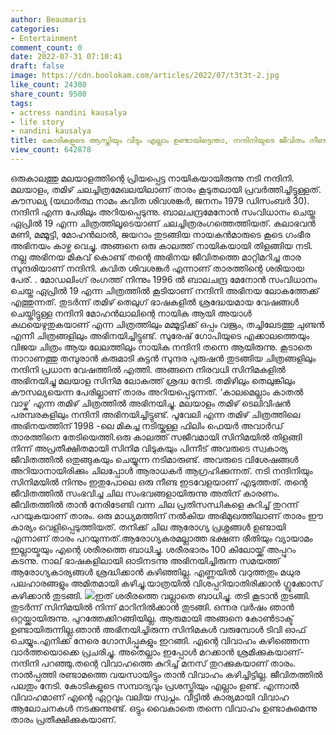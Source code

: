 ```yaml
---
author: Beaumaris
categories:
- Entertainment
comment_count: 0
date: 2022-07-31 07:10:41
draft: false
image: https://cdn.boolokam.com/articles/2022/07/t3t3t-2.jpg
like_count: 24380
share_count: 9500
tags:
- actress nandini kausalya
- life story
- nandini kausalya
title: കോടികളുടെ ആസ്തിയും വീടും എല്ലാം ഉണ്ടായിട്ടെന്താ, നന്ദിനിയുടെ ജീവിതം നീണ്ടകഥയാണ്
view_count: 642878
---
```


ഒരുകാലത്തു മലയാളത്തിന്റെ പ്രിയപ്പെട്ട നായികയായിരുന്നു നടി നന്ദിനി. മലയാളം, തമിഴ് ചലച്ചിത്രമേഖലയിലാണ് താരം കൂടുതലായി പ്രവർത്തിച്ചിട്ടുള്ളത്. കൗസല്യ (യഥാർത്ഥ നാമം കവിത ശിവശങ്കർ, ജനനം 1979 ഡിസംബർ 30). നന്ദിനി എന്ന പേരിലും അറിയപ്പെടുന്നു. ബാലചന്ദ്രമേനോൻ സംവിധാനം ചെയ്ത ഏപ്രിൽ 19 എന്ന ചിത്രത്തിലൂടെയാണ് ചലച്ചിത്രരംഗത്തെത്തിയത്. കലാഭവൻ മണി, മമ്മൂട്ടി, മോഹൻലാൽ, ജയറാം തുടങ്ങിയ നായകൻമാരുടെ കൂടെ ഗംഭീര അഭിനയം കാഴ്ച വെച്ചു. അങ്ങനെ ഒരു കാലത്ത് നായികയായി തിളങ്ങിയ നടി. നല്ല അഭിനയ മികവ് കൊണ്ട് തന്റെ അഭിനയ ജീവിതത്തെ മാറ്റിമറിച്ച താര സുന്ദരിയാണ് നന്ദിനി. കവിത ശിവശങ്കർ എന്നാണ് താരത്തിന്റെ ശരിയായ പേര്. . മോഡലിംഗ് രംഗത്ത് നിന്നും 1996 ല്‍ ബാലചന്ദ്ര മേനോന്‍ സംവിധാനം ചെയ്ത ഏപ്രില്‍ 19 എന്ന ചിത്രത്തില്‍ കൂടിയാണ് നന്ദിനി അഭിനയ ലോകത്തേക്ക് എത്തുന്നത്. തുടര്‍ന്ന് തമിഴ് തെലുഗ് ഭാഷകളില്‍ ശ്രദ്ധേയമായ വേഷങ്ങള്‍ ചെയ്തിട്ടുള്ള നന്ദിനി മോഹന്‍ലാലിന്റെ നായിക ആയി അയാള്‍ കഥയെഴുതുകയാണ് എന്ന ചിത്രത്തിലും മമ്മൂട്ടിക്ക് ഒപ്പം വജ്രം, തച്ചിലേടത്തു ചുണ്ടൻ എന്നീ ചിത്രങ്ങളിലും അഭിനയിച്ചിട്ടുണ്ട്. സുരേഷ് ഗോപിയുടെ എക്കാലത്തെയും വിജയ ചിത്രം ആയ ലേലത്തിലും നായിക നന്ദിനി തന്നെ ആയിരുന്നു. കൂടാതെ നാറാണത്തു തമ്പുരാന്‍ കരുമാടി കുട്ടന്‍ സുന്ദര പുരുഷന്‍ തുടങ്ങിയ ചിത്രങ്ങളിലും നന്ദിനി പ്രധാന വേഷത്തില്‍ എത്തി. അങ്ങനെ നിരവധി സിനിമകളില്‍ അഭിനയിച്ചു മലയാള സിനിമ ലോകത്ത് ശ്രദ്ധ നേടി. തമിഴിലും തെലുങ്കിലും കൗസല്യയെന്ന പേരില്ലാണ് താരം അറിയപ്പെടുന്നത്. ‘കാലമെല്ലാം കാതൽ വാഴ്ക’ എന്ന തമിഴ് ചിത്രത്തിൽ അഭിനയിച്ചു. മലയാളം തമിഴ് ടെലിവിഷൻ പരമ്പരകളിലും നന്ദിനി അഭിനയിച്ചിട്ടുണ്ട്. പൂവേലി എന്ന തമിഴ് ചിത്രത്തിലെ അഭിനയത്തിന് 1998 -ലെ മികച്ച നടിയ്കുള്ള ഫിലിം ഫെയർ അവാർഡ് താരത്തിനെ തേടിയെത്തി.ഒരു കാലത്ത് സജീവമായി സിനിമയിൽ തിളങ്ങി നിന്ന്‌ അപ്രതീക്ഷിതമായി സിനിമ വിടുകയും പിന്നീട് അവരുടെ സ്വകാര്യ ജീവിതത്തിൽ ഒതുങ്ങുകയും ചെയ്യുന്ന നടിമാരുണ്ട്. അവരുടെ വിശേഷങ്ങൾ അറിയാനായിരിക്കും ചിലപ്പോൾ ആരാധകർ ആഗ്രഹിക്കുന്നത്. നടി നന്ദിനിയും സിനിമയിൽ നിന്നും ഇതുപോലെ ഒരു നീണ്ട ഇടവേളയാണ് എടുത്തത്. തന്റെ ജീവിതത്തിൽ സംഭവിച്ച ചില സംഭവങ്ങളായിരുന്നു അതിന് കാരണം. ജീവിതത്തിൽ താൻ നേരിടേണ്ടി വന്ന ചില പ്രതിസന്ധികളെ കുറിച്ച് തുറന്ന് പറയുകയാണ് താരം. ഒരു മാധ്യമത്തിന് നൽകിയ അഭിമുഖത്തിലാണ് താരം ഈ കാര്യം വെളിപ്പെടുത്തിയത്. തനിക്ക് ചില ആരോഗ്യ പ്രശ്നങ്ങൾ ഉണ്ടായി എന്നാണ് താരം പറയുന്നത്.ആരോഗ്യകരമല്ലാത്ത ഭക്ഷണ രീതിയും വ്യായാമം ഇല്ലായ്മയും എന്റെ ശരീരത്തെ ബാധിച്ചു. ശരീരഭാരം 100 കിലോയ്ക്ക് അപ്പുറം കടന്നു. നാല് ഭാഷകളിലായി ഓടിനടന്നു അഭിനയിച്ചിരുന്ന സമയത്ത് ആരോഗ്യകാര്യങ്ങള്‍ ശ്രദ്ധിക്കാന്‍ കഴിഞ്ഞില്ല. എണ്ണയില്‍ വറുത്തതും മധുര പലഹാരങ്ങളും അമിതമായി കഴിച്ചു.യാത്രയിൽ വിശപ്പറിയാതിരിക്കാൻ ഗ്ലൂക്കോസ് കഴിക്കാൻ തുടങ്ങി. ![](https://cdn.boolokam.com/articles/2022/07/t3t3t-2.jpg)ഇത് ശരീരത്തെ വല്ലാതെ ബാധിച്ചു. തടി കൂടാൻ തുടങ്ങി. തുടർന്ന് സിനിമയിൽ നിന്ന് മാറിനിൽക്കാൻ തുടങ്ങി. ഒന്നര വർഷം ഞാൻ ഒറ്റയ്ക്കായിരുന്നു. പുറത്തേക്കിറങ്ങിയില്ല. ആരുമായി അങ്ങനെ കോൺടാക്ട് ഉണ്ടായിരുന്നില്ല.ഞാൻ അഭിനയിച്ചിരുന്ന സിനിമകൾ വരുമ്പോൾ ടിവി ഓഫ് ചെയ്യും.എനിക്ക് നേരെ ഗോസിപ്പുകളും ഇറങ്ങി. എന്റെ വിവാഹം കഴിഞ്ഞെന്ന വാർത്തയൊക്കെ പ്രചരിച്ചു. അതെല്ലാം ഇപ്പോൾ മറക്കാൻ ശ്രമിക്കുകയാണ്- നന്ദിനി പറഞ്ഞു.തന്റെ വിവാഹത്തെ കുറിച്ച് മനസ് തുറക്കുകയാണ് താരം. നാൽപ്പത്തി രണ്ടാമത്തെ വയസായിട്ടും താൻ വിവാഹം കഴിച്ചിട്ടില്ല. ജീവിതത്തിൽ പലതും നേടി. കോടികളുടെ സമ്പാദ്യവും പ്രശസ്തിയും എല്ലാം ഉണ്ട്. എന്നാൽ വിവാഹമാണ് എന്റെ ഏറ്റവും വലിയ സ്വപ്നം. വീട്ടിൽ കാര്യമായി വിവാഹ ആലോചനകൾ നടക്കുന്നുണ്ട്. ഒട്ടും വൈകാതെ തന്നെ വിവാഹം ഉണ്ടാകുമെന്നു താരം പ്രതീക്ഷിക്കുകയാണ്.